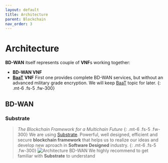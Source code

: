 ```yaml
---
layout: default
title: Architecture
parent: Blockchain
nav_order: 3
---
```

# Architecture

**BD-WAN** itself represents couple of **VNF**s working together:
- **BD-WAN VNF**
- [**BaaT**](https://bd-wan.github.io//docs/BaaT) **VNF**
First one provides complete BD-WAN services, but without an advanced military grade encryption. We will keep [BaaT](https://bd-wan.github.io//docs/BaaT) topic for later.
{: .mt-6 .fs-5 .fw-300}

## BD-WAN
### Substrate
> *The Blockchain Framework for a Multichain Future*
{: .mt-6 .fs-5 .fw-300}
We are using [Substrate](https://substrate.io/). Powerful, well designed, efficient and secure **blockchain framework** that helps us to realize our ideas and develop new aproach in **Software Designed** industry.
{: .mt-6 .fs-5 .fw-300}
![Architecture BD-WAN](https://user-images.githubusercontent.com/107935539/176629484-a8e47726-711f-429f-81b6-cffabdf211bf.png)
We highly recommend to get familiar with **Substrate** to understand 
